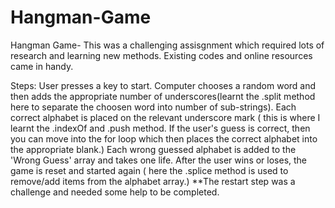 # Hangman-Game
Hangman Game- This was a challenging assisgnment which required lots of research and learning new methods. Existing codes and online resources came in handy.

Steps:
User presses a key to start.
Computer chooses a random word and then adds the appropriate number of underscores(learnt the .split method here to separate the choosen word into number of sub-strings).
Each correct alphabet is placed on the relevant underscore mark ( this is where I learnt the .indexOf and .push method. If the user's guess is correct, then you can move into the for loop which then places the correct alphabet into the appropriate blank.)
Each wrong guessed alphabet is added to the 'Wrong Guess' array and takes one life.
After the user wins or loses, the game is reset and started again ( here the .splice method is used to remove/add items from the alphabet array.) 
**The restart step was a challenge and needed some help to be completed. 
